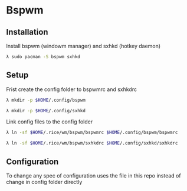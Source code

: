 # **Bspwm**

## Installation

Install bspwm (windowm manager) and sxhkd (hotkey daemon)

```sh
λ sudo pacman -S bspwm sxhkd
```

## Setup

Frist create the config folder to bspwmrc and sxhkdrc

```sh
λ mkdir -p $HOME/.config/bspwm
```

```sh
λ mkdir -p $HOME/.config/sxhkd
```

Link config files to the config folder

```sh
λ ln -sf $HOME/.rice/wm/bspwm/bspwmrc $HOME/.config/bspwm/bspwmrc
```

```sh
λ ln -sf $HOME/.rice/wm/bspwm/sxhkdrc $HOME/.config/sxhkd/sxhkdrc
```

## Configuration

To change any spec of configuration uses the file in this repo instead of change in config folder directly

